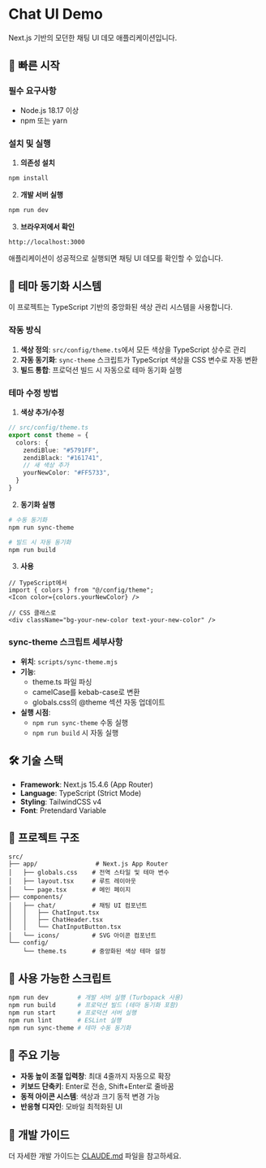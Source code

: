 # Chat UI Demo

Next.js 기반의 모던한 채팅 UI 데모 애플리케이션입니다.

## 🚀 빠른 시작

### 필수 요구사항

- Node.js 18.17 이상
- npm 또는 yarn

### 설치 및 실행

1. **의존성 설치**
```bash
npm install
```

2. **개발 서버 실행**
```bash
npm run dev
```

3. **브라우저에서 확인**
```
http://localhost:3000
```

애플리케이션이 성공적으로 실행되면 채팅 UI 데모를 확인할 수 있습니다.

## 🎨 테마 동기화 시스템

이 프로젝트는 TypeScript 기반의 중앙화된 색상 관리 시스템을 사용합니다.

### 작동 방식

1. **색상 정의**: `src/config/theme.ts`에서 모든 색상을 TypeScript 상수로 관리
2. **자동 동기화**: `sync-theme` 스크립트가 TypeScript 색상을 CSS 변수로 자동 변환
3. **빌드 통합**: 프로덕션 빌드 시 자동으로 테마 동기화 실행

### 테마 수정 방법

1. **색상 추가/수정**
```typescript
// src/config/theme.ts
export const theme = {
  colors: {
    zendiBlue: "#5791FF",
    zendiBlack: "#161741",
    // 새 색상 추가
    yourNewColor: "#FF5733",
  }
}
```

2. **동기화 실행**
```bash
# 수동 동기화
npm run sync-theme

# 빌드 시 자동 동기화
npm run build
```

3. **사용**
```tsx
// TypeScript에서
import { colors } from "@/config/theme";
<Icon color={colors.yourNewColor} />

// CSS 클래스로
<div className="bg-your-new-color text-your-new-color" />
```

### sync-theme 스크립트 세부사항

- **위치**: `scripts/sync-theme.mjs`
- **기능**: 
  - theme.ts 파일 파싱
  - camelCase를 kebab-case로 변환
  - globals.css의 @theme 섹션 자동 업데이트
- **실행 시점**:
  - `npm run sync-theme` 수동 실행
  - `npm run build` 시 자동 실행

## 🛠 기술 스택

- **Framework**: Next.js 15.4.6 (App Router)
- **Language**: TypeScript (Strict Mode)
- **Styling**: TailwindCSS v4
- **Font**: Pretendard Variable

## 📂 프로젝트 구조

```
src/
├── app/                # Next.js App Router
│   ├── globals.css    # 전역 스타일 및 테마 변수
│   ├── layout.tsx     # 루트 레이아웃
│   └── page.tsx       # 메인 페이지
├── components/        
│   ├── chat/          # 채팅 UI 컴포넌트
│   │   ├── ChatInput.tsx
│   │   ├── ChatHeader.tsx
│   │   └── ChatInputButton.tsx
│   └── icons/         # SVG 아이콘 컴포넌트
└── config/
    └── theme.ts       # 중앙화된 색상 테마 설정
```

## 🔧 사용 가능한 스크립트

```bash
npm run dev        # 개발 서버 실행 (Turbopack 사용)
npm run build      # 프로덕션 빌드 (테마 동기화 포함)
npm run start      # 프로덕션 서버 실행
npm run lint       # ESLint 실행
npm run sync-theme # 테마 수동 동기화
```

## 📝 주요 기능

- **자동 높이 조절 입력창**: 최대 4줄까지 자동으로 확장
- **키보드 단축키**: Enter로 전송, Shift+Enter로 줄바꿈
- **동적 아이콘 시스템**: 색상과 크기 동적 변경 가능
- **반응형 디자인**: 모바일 최적화된 UI

## 🤝 개발 가이드

더 자세한 개발 가이드는 [CLAUDE.md](./CLAUDE.md) 파일을 참고하세요.
